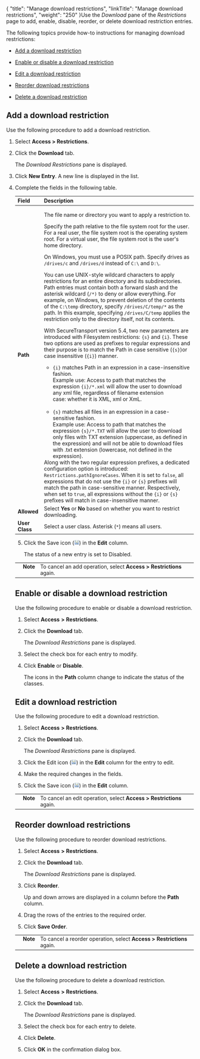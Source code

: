 {
    "title": "Manage download restrictions",
    "linkTitle": "Manage download restrictions",
    "weight": "250"
}Use the *Download* pane of the *Restrictions* page to add, enable, disable, reorder, or delete download restriction entries.



The following topics provide how-to instructions for managing download restrictions:



-   [Add a download restriction](#add)

-   [Enable or disable a download restriction](#enable)

-   [Edit a download restriction](#edit)

-   [Reorder download restrictions](#reorder)

-   [Delete a download restriction](#delete)



## <span id="Add"></span>Add a download restriction



Use the following procedure to add a download restriction.



1.  Select **Access > Restrictions**.



2.  Click the **Download** tab.  

    The *Download Restrictions* pane is displayed.



3.  Click **New Entry**. A new line is displayed in the list.



4.  Complete the fields in the following table.  

    



    <table cellspacing="0">
   <col/>
   <col/>
   <thead>
      <tr>
         <th>Field</th>
         <th>Description</th>
      </tr>
   </thead>
   <tbody>
      <tr>
         <td><strong>Path</strong>
         </td>
         <td>
            <p>The file name or directory you want to apply a restriction to.</p>
            <p>Specify the path relative to the file system root for the user. For a real user, the file system root is the operating system root. For a virtual user, the file system root is the user's home directory.</p>
            <p>On Windows, you must use a POSIX path. Specify drives as <code>/drives/c</code> and <code>/drives/d</code> instead of <code>C:\</code> and <code>D:\</code>.</p>
            <p>You can use UNIX-style wildcard characters to apply restrictions for an entire directory and its subdirectories.  Path entries must contain both a forward slash and the asterisk wildcard (<code>/*)</code> to deny or allow everything. For example, on Windows, to prevent deletion of the contents of the <code>C:\temp</code> directory, specify <code>/drives/C/temp/*</code> as the path. In this example, specifying <code>/drives/C/temp</code> applies the restriction only to the directory itself, not its contents.</p>
            <p>With <span>SecureTransport</span> version 5.4, two new parameters are introduced with Filesystem restrictions: <code>{s}</code> and <code>{i}</code>. These two options are used as prefixes to regular expressions and their purpose is to match the Path in case sensitive (<code>{s}</code>)or case insensitive (<code>{i}</code>) manner. </p>
            <ul>
               <li><code>{i}</code> matches Path in an expression in a case-insensitive fashion.  <br>Example use: Access to path that matches the expression <code>{i}/*.xml</code> will allow the user to download any xml file, regardless of filename extension case: whether it is XML, xml or XmL.<br/></br>               </li>
               <li><code>{s}</code> matches all files in an expression in a case-sensitive fashion. <br/>Example use: Access to path that matches the expression <code>{s}/*.TXT</code> will allow the user to download only files with TXT extension (uppercase, as defined in the expression) and will not be able to download files with .txt extension (lowercase, not defined in the expression).               </li>
            </ul>Along with the two regular expression prefixes, a dedicated  configuration option is introduced: <code>Restrictions.pathIgnoreCases</code>. When it is set to <code>false</code>, all expressions that do not use the <code>{i}</code> or <code>{s}</code> prefixes will match the path in case-sensitive manner. Respectively, when set to <code>true</code>, all expressions without  the <code>{i}</code> or <code>{s}</code> prefixes will match in case-insensitive manner.         </td>
      </tr>
      <tr>
         <td><strong>Allowed</strong>
         </td>
         <td>Select <strong>Yes</strong> or <strong>No</strong> based on whether you want to restrict downloading.         </td>
      </tr>
      <tr>
         <td><strong>User Class</strong>
         </td>
         <td>Select a user class. Asterisk (<code>*</code>) means all users.         </td>
      </tr>
   </tbody>
</table>



5.  Click the Save icon (![Save](SaveIcon_13x13.png)) in the **Edit** column.  

    The status of a new entry is set to Disabled.



<table cellpadding="0" cellspacing="0">
   <col/>
   <col/>
   <col/>
      <tr>
         <td valign="top">         </td>
         <td valign="top"><span><b>Note</b></span>
         </td>
         <td data-mc-autonum="&lt;b&gt;Note&lt;/b&gt;" valign="top">To cancel an add operation, select <strong>Access &gt; Restrictions</strong> again.         </td>
      </tr>
</table>



## <span id="Enable"></span>Enable or disable a download restriction



Use the following procedure to enable or disable a download restriction.



1.  Select **Access** **&gt;** **Restrictions**.

2.  Click the **Download** tab.  

    The *Download Restrictions* pane is displayed.

3.  Select the check box for each entry to modify.

4.  Click **Enable** or **Disable**.  

    The icons in the **Path** column change to indicate the status of the classes.



## <span id="Edit"></span>Edit a download restriction



Use the following procedure to edit a download restriction.



1.  Select **Access** **&gt;** **Restrictions**.

2.  Click the **Download** tab.  

    The *Download Restrictions* pane is displayed.

3.  Click the Edit icon (![Edit](SaveIcon_13x13.png)) in the **Edit** column for the entry to edit.

4.  Make the required changes in the fields.

5.  Click the Save icon (![Save](SaveIcon_13x13.png)) in the **Edit** column.



<table cellpadding="0" cellspacing="0">
   <col/>
   <col/>
   <col/>
      <tr>
         <td valign="top">         </td>
         <td valign="top"><span><b>Note</b></span>
         </td>
         <td data-mc-autonum="&lt;b&gt;Note&lt;/b&gt;" valign="top">To cancel an edit operation, select <strong>Access &gt; Restrictions</strong> again.         </td>
      </tr>
</table>



## <span id="Reorder"></span>Reorder download restrictions



Use the following procedure to reorder download restrictions.



1.  Select **Access** **&gt;** **Restrictions**.

2.  Click the **Download** tab.  

    The *Download Restrictions* pane is displayed.

3.  Click **Reorder**.  

    Up and down arrows are displayed in a column before the **Path** column.

4.  Drag the rows of the entries to the required order.

5.  Click **Save Order**.



<table cellpadding="0" cellspacing="0">
   <col/>
   <col/>
   <col/>
      <tr>
         <td valign="top">         </td>
         <td valign="top"><span><b>Note</b></span>
         </td>
         <td data-mc-autonum="&lt;b&gt;Note&lt;/b&gt;" valign="top">To cancel a reorder operation, select <strong>Access &gt; Restrictions</strong> again.         </td>
      </tr>
</table>



## <span id="Delete"></span>Delete a download restriction



Use the following procedure to delete a download restriction.



1.  Select **Access** **&gt;** **Restrictions**.

2.  Click the **Download** tab.  

    The *Download Restrictions* pane is displayed.

3.  Select the check box for each entry to delete.

4.  Click **Delete**.

5.  Click **OK** in the confirmation dialog box.

